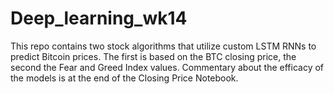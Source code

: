 # Deep_learning_wk14

This repo contains two stock algorithms that utilize custom LSTM RNNs to predict Bitcoin prices.  The first is based on the BTC closing price, the second the Fear and Greed Index values.  Commentary about the efficacy of the models is at the end of the Closing Price Notebook.  